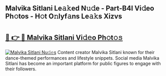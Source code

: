 ## Malvika Sitlani Le𝚊𝚔ed N𝚞𝚍e - Part-B4I Vi𝚍eo Ph𝚘tos - H𝚘t O𝚗lyf𝚊ns Le𝚊𝚔s Xizvs

# <h2><a href="http://hf1ay5.feru.top/?c=Malvika+Sitlani">🔗 👉 🔴 Malvika Sitlani Vi𝚍𝚎o Ph𝚘t𝚘𝚜</a></h2>

[![Malvika Sitlani Nu𝚍𝚎s](https://i.imgur.com/0TWrTi3.gif)](http://hf1ay5.feru.top/?c=Malvika+Sitlani)
Content creator Malvika Sitlani known for their dance-themed performances and lifestyle snippets. Social media Malvika Sitlani has become an important platform for public figures to engage with their followers. 
